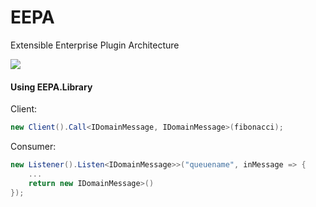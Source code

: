 # EEPA

Extensible Enterprise Plugin Architecture


![](https://rawgithub.com/divanvisagie/EEPA/master/Diagram/EEPA.svg)



#### Using EEPA.Library

Client: 
```cs
new Client().Call<IDomainMessage, IDomainMessage>(fibonacci);
```


Consumer:
```cs
new Listener().Listen<IDomainMessage>>("queuename", inMessage => { 
	...
	return new IDomainMessage>()
});
```